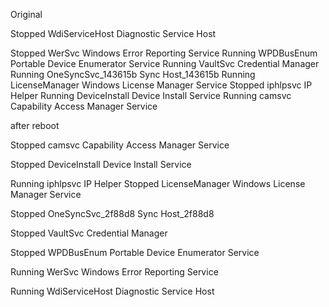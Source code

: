 Original


Stopped  WdiServiceHost     Diagnostic Service Host

Stopped  WerSvc             Windows Error Reporting Service
Running  WPDBusEnum         Portable Device Enumerator Service
Running  VaultSvc           Credential Manager
Running  OneSyncSvc_143615b Sync Host_143615b
Running  LicenseManager     Windows License Manager Service
Stopped  iphlpsvc           IP Helper
Running  DeviceInstall      Device Install Service
Running  camsvc             Capability Access Manager Service


after  reboot


Stopped  camsvc             Capability Access Manager Service

Stopped  DeviceInstall      Device Install Service

Running  iphlpsvc           IP Helper
Stopped  LicenseManager     Windows License Manager Service

Stopped  OneSyncSvc_2f88d8  Sync Host_2f88d8


Stopped  VaultSvc           Credential Manager

Stopped  WPDBusEnum         Portable Device Enumerator Service

Running  WerSvc             Windows Error Reporting Service

Running  WdiServiceHost     Diagnostic Service Host



